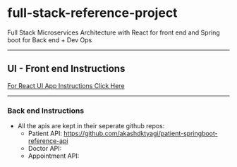 # full-stack-reference-project
Full Stack Microservices Architecture with React for front end and Spring boot for Back end + Dev Ops

----
## UI  - Front end Instructions

[For React UI App Instructions Click Here](ui/README.md)

---

### Back end Instructions
* All the apis are kept in their seperate github repos:
    * Patient API: https://github.com/akashdktyagi/patient-springboot-reference-api
    * Doctor API: 
    * Appointment API:

